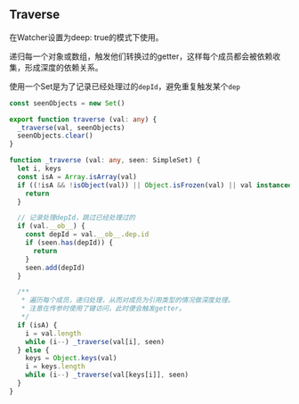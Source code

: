 ## Traverse

在Watcher设置为deep: true的模式下使用。

递归每一个对象或数组，触发他们转换过的getter，这样每个成员都会被依赖收集，形成深度的依赖关系。

使用一个Set是为了记录已经处理过的`depId`，避免重复触发某个`dep`

```typescript
const seenObjects = new Set()

export function traverse (val: any) {
  _traverse(val, seenObjects)
  seenObjects.clear()
}

function _traverse (val: any, seen: SimpleSet) {
  let i, keys
  const isA = Array.isArray(val)
  if ((!isA && !isObject(val)) || Object.isFrozen(val) || val instanceof VNode) {
    return
  }

  // 记录处理depId，跳过已经处理过的
  if (val.__ob__) {
    const depId = val.__ob__.dep.id
    if (seen.has(depId)) {
      return
    }
    seen.add(depId)
  }

  /**
   * 遍历每个成员，递归处理，从而对成员为引用类型的情况做深度处理。
   * 注意在传参时使用了键访问，此时便会触发getter。
   */
  if (isA) {
    i = val.length
    while (i--) _traverse(val[i], seen)
  } else {
    keys = Object.keys(val)
    i = keys.length
    while (i--) _traverse(val[keys[i]], seen)
  }
}

```

